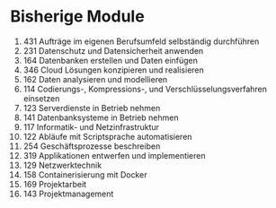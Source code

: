 # Bisherige Module

1. 431 Aufträge im eigenen Berufsumfeld selbständig durchführen  
2. 231 Datenschutz und Datensicherheit anwenden  
3. 164 Datenbanken erstellen und Daten einfügen  
4. 346 Cloud Lösungen konzipieren und realisieren  
5. 162 Daten analysieren und modellieren  
6. 114 Codierungs-, Kompressions-, und Verschlüsselungsverfahren einsetzen  
7. 123 Serverdienste in Betrieb nehmen  
8. 141 Datenbanksysteme in Betrieb nehmen  
9. 117 Informatik- und Netzinfrastruktur  
10. 122 Abläufe mit Scriptsprache automatisieren  
11. 254 Geschäftsprozesse beschreiben  
12. 319 Applikationen entwerfen und implementieren  
13. 129 Netzwerktechnik  
14. 158 Containerisierung mit Docker  
15. 169 Projektarbeit  
16. 143 Projektmanagement